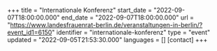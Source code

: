 +++
title = "Internationale Konferenz"
start_date = "2022-09-07T18:00:00.000"
end_date = "2022-09-07T18:00:00.000"
url = "https://www.landesfrauenrat-berlin.de/veranstaltungen-in-berlin/?event_id1=6150"
identifier = "internationale-konferenz"
type = "event"
updated = "2022-09-05T21:53:30.000"
languages = []
[contact]
+++